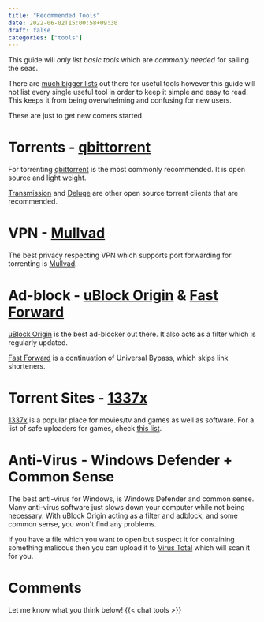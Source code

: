```yaml
---
title: "Recommended Tools"
date: 2022-06-02T15:00:58+09:30
draft: false
categories: ["tools"]
---
```


This guide will _only list basic tools_ which are _commonly needed_ for sailing the seas.

There are [much bigger lists](https://www.reddit.com/r/FREEMEDIAHECKYEAH/wiki/index) out there for useful tools however this guide will not list every single useful tool in order to keep it simple and easy to read. This keeps it from being overwhelming and confusing for new users.

These are just to get new comers started.

# Torrents - [qbittorrent](https://qbittorrent.org)
For torrenting [qbittorrent](https://qbittorrent.org) is the most commonly recommended. It is open source and light weight.

[Transmission](https://transmissionbt.com/) and [Deluge](https://deluge-torrent.org/) are other open source torrent clients that are recommended. 
# VPN - [Mullvad](https://mullvad.net)
The best privacy respecting VPN which supports port forwarding for torrenting is [Mullvad](https://mullvad.net).
# Ad-block - [uBlock Origin](https://ublockorigin.com/) & [Fast Forward](https://fastforward.team/)
[uBlock Origin](https://ublockorigin.com/) is the best ad-blocker out there. It also acts as a filter which is regularly updated.

[Fast Forward](https://fastforward.team/) is a continuation of Universal Bypass, which skips link shorteners.
# Torrent Sites - [1337x](https://1337x.to)
[1337x](https://1337x.to) is a popular place for movies/tv and games as well as software. For a list of safe uploaders for games, check [this list](https://leafguides.netlify.app/posts/games).
# Anti-Virus - Windows Defender + Common Sense
The best anti-virus for Windows, is Windows Defender and common sense. Many anti-virus software just slows down your computer while not being necessary. With uBlock Origin acting as a filter and adblock, and some common sense, you won't find any problems.

If you have a file which you want to open but suspect it for containing something malicous then you can upload it to [Virus Total](https://www.virustotal.com/gui/home/upload) which will scan it for you.

# Comments
Let me know what you think below!
{{< chat tools >}}
